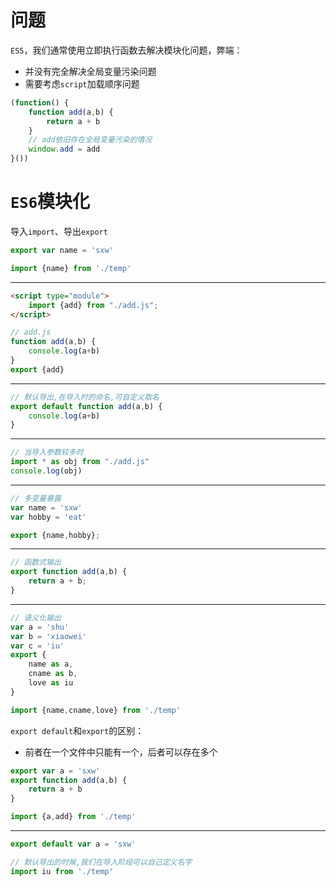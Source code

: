 # 问题

`ES5`，我们通常使用立即执行函数去解决模块化问题，弊端：

- 并没有完全解决全局变量污染问题
- 需要考虑`script`加载顺序问题 

```js
(function() {
    function add(a,b) {
        return a + b
    }
    // add依旧存在全局变量污染的情况
    window.add = add
}())
```



# `ES6`模块化

导入`import`、导出`export`

```js
export var name = 'sxw'
```

```js
import {name} from './temp'
```

---

```html
<script type="module">
    import {add} from "./add.js";
</script>
```

```js
// add.js 
function add(a,b) {
	console.log(a+b)
}
export {add}  
```

---

```js
// 默认导出,在导入时的命名,可自定义取名 
export default function add(a,b) {
	console.log(a+b)
}
```

---

```js
// 当导入参数较多时
import * as obj from "./add.js"
console.log(obj)
```

---

```js
// 多变量暴露
var name = 'sxw'
var hobby = 'eat'

export {name,hobby};
```

---

```js
// 函数式输出
export function add(a,b) {
    return a + b;
}
```

---

```js
// 语义化输出
var a = 'shu'
var b = 'xiaowei'
var c = 'iu'
export {
	name as a,
    cname as b,
    love as iu
}
```

```js
import {name,cname,love} from './temp'
```

`export default`和`export`的区别：

- 前者在一个文件中只能有一个，后者可以存在多个

```js
export var a = 'sxw'
export function add(a,b) {
    return a + b
}
```

```js
import {a,add} from './temp'
```

---

```js
export default var a = 'sxw'
```

```js
// 默认导出的时候,我们在导入阶段可以自己定义名字
import iu from './temp'
```
